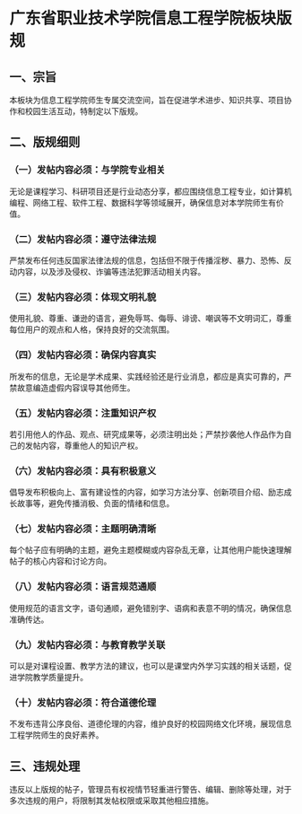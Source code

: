 # 广东省职业技术学院信息工程学院板块版规

## 一、宗旨
本板块为信息工程学院师生专属交流空间，旨在促进学术进步、知识共享、项目协作和校园生活互动，特制定以下版规。

## 二、版规细则

### （一）发帖内容必须：与学院专业相关
无论是课程学习、科研项目还是行业动态分享，都应围绕信息工程专业，如计算机编程、网络工程、软件工程、数据科学等领域展开，确保信息对本学院师生有价值。

### （二）发帖内容必须：遵守法律法规
严禁发布任何违反国家法律法规的信息，包括但不限于传播淫秽、暴力、恐怖、反动内容，以及涉及侵权、诈骗等违法犯罪活动相关内容。

### （三）发帖内容必须：体现文明礼貌
使用礼貌、尊重、谦逊的语言，避免辱骂、侮辱、诽谤、嘲讽等不文明词汇，尊重每位用户的观点和人格，保持良好的交流氛围。

### （四）发帖内容必须：确保内容真实
所发布的信息，无论是学术成果、实践经验还是行业消息，都应是真实可靠的，严禁故意编造虚假内容误导其他师生。

### （五）发帖内容必须：注重知识产权
若引用他人的作品、观点、研究成果等，必须注明出处；严禁抄袭他人作品作为自己的发帖内容，尊重他人的知识产权。

### （六）发帖内容必须：具有积极意义
倡导发布积极向上、富有建设性的内容，如学习方法分享、创新项目介绍、励志成长故事等，避免传播消极、负面的情绪和信息。

### （七）发帖内容必须：主题明确清晰
每个帖子应有明确的主题，避免主题模糊或内容杂乱无章，让其他用户能快速理解帖子的核心内容和讨论方向。

### （八）发帖内容必须：语言规范通顺
使用规范的语言文字，语句通顺，避免错别字、语病和表意不明的情况，确保信息准确传达。

### （九）发帖内容必须：与教育教学关联
可以是对课程设置、教学方法的建议，也可以是课堂内外学习实践的相关话题，促进学院教学质量提升。

### （十）发帖内容必须：符合道德伦理
不发布违背公序良俗、道德伦理的内容，维护良好的校园网络文化环境，展现信息工程学院师生的良好素养。

## 三、违规处理
违反以上版规的帖子，管理员有权视情节轻重进行警告、编辑、删除等处理，对于多次违规的用户，将限制其发帖权限或采取其他相应措施。